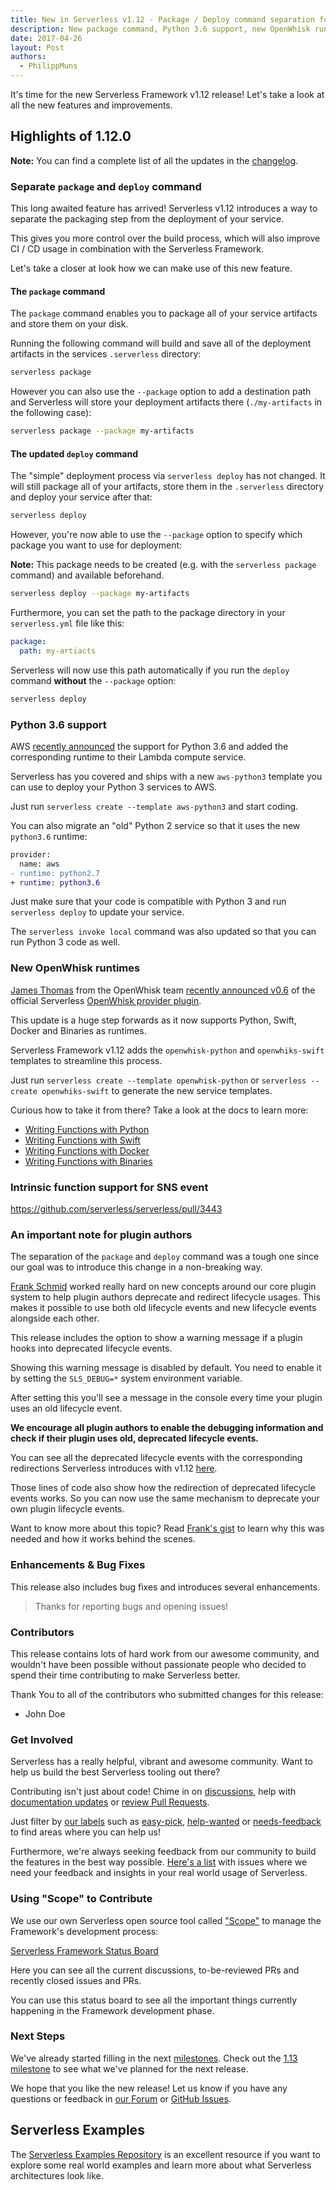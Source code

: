 ```yaml
---
title: New in Serverless v1.12 - Package / Deploy command separation for better CI / CD support
description: New package command, Python 3.6 support, new OpenWhisk runtimes and more in the Serverless Framework v1.12 release.
date: 2017-04-26
layout: Post
authors:
  - PhilippMuns
---
```


It's time for the new Serverless Framework v1.12 release! Let's take a look at all the new features and improvements.

## Highlights of 1.12.0

**Note:** You can find a complete list of all the updates in the [changelog](https://github.com/serverless/serverless/blob/master/CHANGELOG.md).

### Separate `package` and `deploy` command		
		
This long awaited feature has arrived! Serverless v1.12 introduces a way to separate the packaging step from the deployment of your service.		
		
This gives you more control over the build process, which will also improve CI / CD usage in combination with the Serverless Framework.		
		
Let's take a closer at look how we can make use of this new feature.		
		
#### The `package` command		
		
The `package` command enables you to package all of your service artifacts and store them on your disk.		
		
Running the following command will build and save all of the deployment artifacts in the services `.serverless` directory:		
		
```bash		
serverless package		
```		
		
However you can also use the `--package` option to add a destination path and Serverless will store your deployment artifacts there (`./my-artifacts` in the following case):		
		
```bash		
serverless package --package my-artifacts		
```		
		
#### The updated `deploy` command		
		
The "simple" deployment process via `serverless deploy` has not changed. It will still package all of your artifacts, store them in the `.serverless` directory and deploy your service after that:		
		
```bash		
serverless deploy		
```		
		
However, you're now able to use the `--package` option to specify which package you want to use for deployment:		
		
**Note:** This package needs to be created (e.g. with the `serverless package` command) and available beforehand.		
		
```bash		
serverless deploy --package my-artifacts		
```		
		
Furthermore, you can set the path to the package directory in your `serverless.yml` file like this:		
		
```yml		
package:		
  path: my-artiacts		
```		
		
Serverless will now use this path automatically if you run the `deploy` command **without** the `--package` option:		
		
```bash		
serverless deploy		
```

### Python 3.6 support

AWS [recently announced](https://aws.amazon.com/de/about-aws/whats-new/2017/04/aws-lambda-supports-python-3-6/) the support for Python 3.6 and added the corresponding runtime to their Lambda compute service.

Serverless has you covered and ships with a new `aws-python3` template you can use to deploy your Python 3 services to AWS.

Just run `serverless create --template aws-python3` and start coding.

You can also migrate an "old" Python 2 service so that it uses the new `python3.6` runtime:

```diff
provider:
  name: aws
- runtime: python2.7
+ runtime: python3.6
```

Just make sure that your code is compatible with Python 3 and run `serverless deploy` to update your service.

The `serverless invoke local` command was also updated so that you can run Python 3 code as well.

### New OpenWhisk runtimes

[James Thomas](https://github.com/jthomas) from the OpenWhisk team [recently announced v0.6](https://medium.com/openwhisk/serverless-framework-and-openwhisk-plugin-update-v0-6-1339cfdcd2d2) of the official Serverless [OpenWhisk provider plugin](https://github.com/serverless/serverless-openwhisk).

This update is a huge step forwards as it now supports Python, Swift, Docker and Binaries as runtimes.

Serverless Framework v1.12 adds the `openwhisk-python` and `openwhiks-swift` templates to streamline this process.

Just run `serverless create --template openwhisk-python` or `serverless --create openwhiks-swift` to generate the new service templates.

Curious how to take it from there? Take a look at the docs to learn more:

- [Writing Functions with Python](https://github.com/serverless/serverless-openwhisk#writing-functions---python)
- [Writing Functions with Swift](https://github.com/serverless/serverless-openwhisk#writing-functions---swift)
- [Writing Functions with Docker](https://github.com/serverless/serverless-openwhisk#writing-functions---docker)
- [Writing Functions with Binaries](https://github.com/serverless/serverless-openwhisk#writing-functions---binary)

### Intrinsic function support for SNS event

https://github.com/serverless/serverless/pull/3443

### An important note for plugin authors		
		
The separation of the `package` and `deploy` command was a tough one since our goal was to introduce this change in a non-breaking way.		
		
[Frank Schmid](https://github.com/HyperBrain) worked really hard on new concepts around our core plugin system to help plugin authors deprecate and redirect lifecycle usages. This makes it possible to use both old lifecycle events and new lifecycle events alongside each other.		
		
This release includes the option to show a warning message if a plugin hooks into deprecated lifecycle events.		
		
Showing this warning message is disabled by default. You need to enable it by setting the `SLS_DEBUG=*` system environment variable.		
		
After setting this you'll see a message in the console every time your plugin uses an old lifecycle event.		
		
**We encourage all plugin authors to enable the debugging information and check if their plugin uses old, deprecated lifecycle events.**		
		
You can see all the deprecated lifecycle events with the corresponding redirections Serverless introduces with v1.12 [here](https://github.com/serverless/serverless/blob/f5c7f2fa13975560746c0c40cda2077ab09c7353/lib/plugins/deploy/deploy.js#L11-L16).		
		
Those lines of code also show how the redirection of deprecated lifecycle events works. So you can now use the same mechanism to deprecate your own plugin lifecycle events.		
		
Want to know more about this topic? Read [Frank's gist](https://gist.github.com/HyperBrain/bba5c9698e92ac693bb461c99d6cfeec) to learn why this was needed and how it works behind the scenes.

### Enhancements & Bug Fixes

This release also includes bug fixes and introduces several enhancements.

> Thanks for reporting bugs and opening issues!

### Contributors

This release contains lots of hard work from our awesome community, and wouldn't have been possible without passionate people who decided to spend their time contributing to make Serverless better.

Thank You to all of the contributors who submitted changes for this release:

- John Doe

### Get Involved

Serverless has a really helpful, vibrant and awesome community. Want to help us build the best Serverless tooling out there?

Contributing isn't just about code! Chime in on [discussions](https://github.com/serverless/serverless/labels/stage%2Fneeds-feedback), help with [documentation updates](https://github.com/serverless/serverless/labels/kind%2Fdocs) or [review Pull Requests](https://github.com/serverless/serverless/pulls).

Just filter by [our labels](https://github.com/serverless/serverless/labels) such as [easy-pick](https://github.com/serverless/serverless/issues?q=is%3Aopen+is%3Aissue+label%3Astatus%2Feasy-pick), [help-wanted](https://github.com/serverless/serverless/issues?q=is%3Aopen+is%3Aissue+label%3Astatus%2Fhelp-wanted) or [needs-feedback](https://github.com/serverless/serverless/labels/stage%2Fneeds-feedback) to find areas where you can help us!

Furthermore, we're always seeking feedback from our community to build the features in the best way possible. [Here's a list](https://github.com/serverless/serverless/labels/stage%2Fneeds-feedback) with issues where we need your feedback and insights in your real world usage of Serverless.

### Using "Scope" to Contribute

We use our own Serverless open source tool called ["Scope"](https://github.com/serverless/scope) to manage the Framework's development process:

[Serverless Framework Status Board](https://serverless.com/framework/status/)

Here you can see all the current discussions, to-be-reviewed PRs and recently closed issues and PRs.

You can use this status board to see all the important things currently happening in the Framework development phase.

### Next Steps

We've already started filling in the next [milestones](https://github.com/serverless/serverless/milestones). Check out the [1.13 milestone](https://github.com/serverless/serverless/milestone/28) to see what we've planned for the next release.

We hope that you like the new release! Let us know if you have any questions or feedback in [our Forum](http://forum.serverless.com/) or [GitHub Issues](https://github.com/serverless/serverless/issues).

## Serverless Examples

The [Serverless Examples Repository](https://github.com/serverless/examples) is an excellent resource if you want to explore some real world examples and learn more about what Serverless architectures look like.
